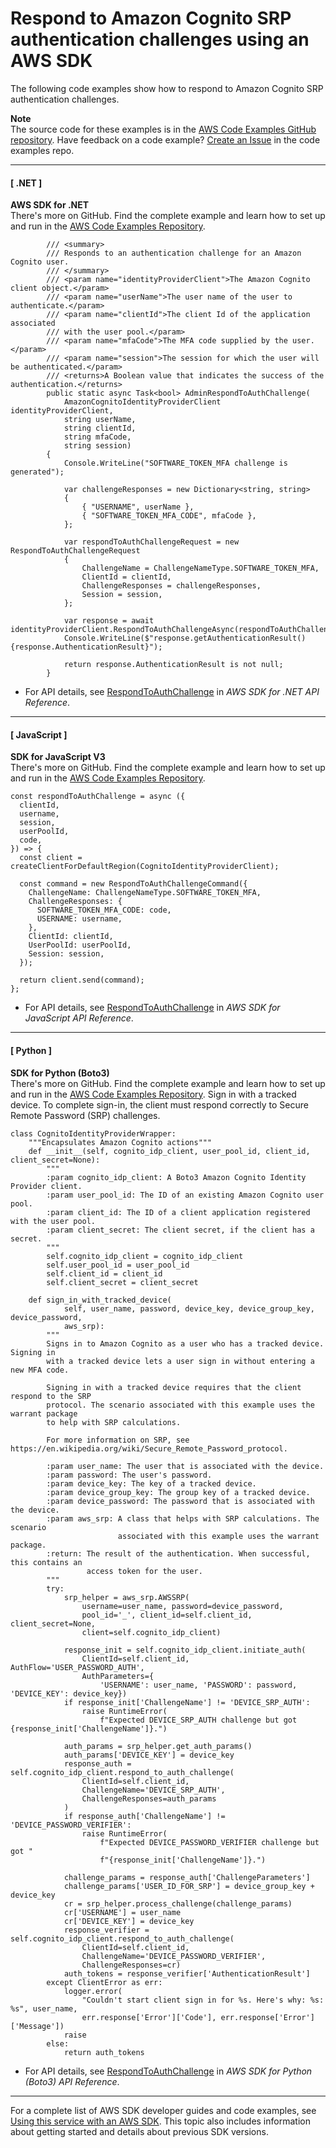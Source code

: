 # Respond to Amazon Cognito SRP authentication challenges using an AWS SDK<a name="example_cognito-identity-provider_RespondToAuthChallenge_section"></a>

The following code examples show how to respond to Amazon Cognito SRP authentication challenges\.

**Note**  
The source code for these examples is in the [AWS Code Examples GitHub repository](https://github.com/awsdocs/aws-doc-sdk-examples)\. Have feedback on a code example? [Create an Issue](https://github.com/awsdocs/aws-doc-sdk-examples/issues/new/choose) in the code examples repo\. 

------
#### [ \.NET ]

**AWS SDK for \.NET**  
 There's more on GitHub\. Find the complete example and learn how to set up and run in the [AWS Code Examples Repository](https://github.com/awsdocs/aws-doc-sdk-examples/tree/main/dotnetv3/Cognito#code-examples)\. 
  

```
        /// <summary>
        /// Responds to an authentication challenge for an Amazon Cognito user.
        /// </summary>
        /// <param name="identityProviderClient">The Amazon Cognito client object.</param>
        /// <param name="userName">The user name of the user to authenticate.</param>
        /// <param name="clientId">The client Id of the application associated
        /// with the user pool.</param>
        /// <param name="mfaCode">The MFA code supplied by the user.</param>
        /// <param name="session">The session for which the user will be authenticated.</param>
        /// <returns>A Boolean value that indicates the success of the authentication.</returns>
        public static async Task<bool> AdminRespondToAuthChallenge(
            AmazonCognitoIdentityProviderClient identityProviderClient,
            string userName,
            string clientId,
            string mfaCode,
            string session)
        {
            Console.WriteLine("SOFTWARE_TOKEN_MFA challenge is generated");

            var challengeResponses = new Dictionary<string, string>
            {
                { "USERNAME", userName },
                { "SOFTWARE_TOKEN_MFA_CODE", mfaCode },
            };

            var respondToAuthChallengeRequest = new RespondToAuthChallengeRequest
            {
                ChallengeName = ChallengeNameType.SOFTWARE_TOKEN_MFA,
                ClientId = clientId,
                ChallengeResponses = challengeResponses,
                Session = session,
            };

            var response = await identityProviderClient.RespondToAuthChallengeAsync(respondToAuthChallengeRequest);
            Console.WriteLine($"response.getAuthenticationResult() {response.AuthenticationResult}");

            return response.AuthenticationResult is not null;
        }
```
+  For API details, see [RespondToAuthChallenge](https://docs.aws.amazon.com/goto/DotNetSDKV3/cognito-idp-2016-04-18/RespondToAuthChallenge) in *AWS SDK for \.NET API Reference*\. 

------
#### [ JavaScript ]

**SDK for JavaScript V3**  
 There's more on GitHub\. Find the complete example and learn how to set up and run in the [AWS Code Examples Repository](https://github.com/awsdocs/aws-doc-sdk-examples/tree/main/javascriptv3/example_code/cognito#code-examples)\. 
  

```
const respondToAuthChallenge = async ({
  clientId,
  username,
  session,
  userPoolId,
  code,
}) => {
  const client = createClientForDefaultRegion(CognitoIdentityProviderClient);

  const command = new RespondToAuthChallengeCommand({
    ChallengeName: ChallengeNameType.SOFTWARE_TOKEN_MFA,
    ChallengeResponses: {
      SOFTWARE_TOKEN_MFA_CODE: code,
      USERNAME: username,
    },
    ClientId: clientId,
    UserPoolId: userPoolId,
    Session: session,
  });

  return client.send(command);
};
```
+  For API details, see [RespondToAuthChallenge](https://docs.aws.amazon.com/AWSJavaScriptSDK/v3/latest/clients/client-cognito-identity-provider/classes/respondtoauthchallengecommand.html) in *AWS SDK for JavaScript API Reference*\. 

------
#### [ Python ]

**SDK for Python \(Boto3\)**  
 There's more on GitHub\. Find the complete example and learn how to set up and run in the [AWS Code Examples Repository](https://github.com/awsdocs/aws-doc-sdk-examples/tree/main/python/example_code/cognito#code-examples)\. 
Sign in with a tracked device\. To complete sign\-in, the client must respond correctly to Secure Remote Password \(SRP\) challenges\.  

```
class CognitoIdentityProviderWrapper:
    """Encapsulates Amazon Cognito actions"""
    def __init__(self, cognito_idp_client, user_pool_id, client_id, client_secret=None):
        """
        :param cognito_idp_client: A Boto3 Amazon Cognito Identity Provider client.
        :param user_pool_id: The ID of an existing Amazon Cognito user pool.
        :param client_id: The ID of a client application registered with the user pool.
        :param client_secret: The client secret, if the client has a secret.
        """
        self.cognito_idp_client = cognito_idp_client
        self.user_pool_id = user_pool_id
        self.client_id = client_id
        self.client_secret = client_secret

    def sign_in_with_tracked_device(
            self, user_name, password, device_key, device_group_key, device_password,
            aws_srp):
        """
        Signs in to Amazon Cognito as a user who has a tracked device. Signing in
        with a tracked device lets a user sign in without entering a new MFA code.

        Signing in with a tracked device requires that the client respond to the SRP
        protocol. The scenario associated with this example uses the warrant package
        to help with SRP calculations.

        For more information on SRP, see https://en.wikipedia.org/wiki/Secure_Remote_Password_protocol.

        :param user_name: The user that is associated with the device.
        :param password: The user's password.
        :param device_key: The key of a tracked device.
        :param device_group_key: The group key of a tracked device.
        :param device_password: The password that is associated with the device.
        :param aws_srp: A class that helps with SRP calculations. The scenario
                        associated with this example uses the warrant package.
        :return: The result of the authentication. When successful, this contains an
                 access token for the user.
        """
        try:
            srp_helper = aws_srp.AWSSRP(
                username=user_name, password=device_password,
                pool_id='_', client_id=self.client_id, client_secret=None,
                client=self.cognito_idp_client)

            response_init = self.cognito_idp_client.initiate_auth(
                ClientId=self.client_id, AuthFlow='USER_PASSWORD_AUTH',
                AuthParameters={
                    'USERNAME': user_name, 'PASSWORD': password, 'DEVICE_KEY': device_key})
            if response_init['ChallengeName'] != 'DEVICE_SRP_AUTH':
                raise RuntimeError(
                    f"Expected DEVICE_SRP_AUTH challenge but got {response_init['ChallengeName']}.")

            auth_params = srp_helper.get_auth_params()
            auth_params['DEVICE_KEY'] = device_key
            response_auth = self.cognito_idp_client.respond_to_auth_challenge(
                ClientId=self.client_id,
                ChallengeName='DEVICE_SRP_AUTH',
                ChallengeResponses=auth_params
            )
            if response_auth['ChallengeName'] != 'DEVICE_PASSWORD_VERIFIER':
                raise RuntimeError(
                    f"Expected DEVICE_PASSWORD_VERIFIER challenge but got "
                    f"{response_init['ChallengeName']}.")

            challenge_params = response_auth['ChallengeParameters']
            challenge_params['USER_ID_FOR_SRP'] = device_group_key + device_key
            cr = srp_helper.process_challenge(challenge_params)
            cr['USERNAME'] = user_name
            cr['DEVICE_KEY'] = device_key
            response_verifier = self.cognito_idp_client.respond_to_auth_challenge(
                ClientId=self.client_id,
                ChallengeName='DEVICE_PASSWORD_VERIFIER',
                ChallengeResponses=cr)
            auth_tokens = response_verifier['AuthenticationResult']
        except ClientError as err:
            logger.error(
                "Couldn't start client sign in for %s. Here's why: %s: %s", user_name,
                err.response['Error']['Code'], err.response['Error']['Message'])
            raise
        else:
            return auth_tokens
```
+  For API details, see [RespondToAuthChallenge](https://docs.aws.amazon.com/goto/boto3/cognito-idp-2016-04-18/RespondToAuthChallenge) in *AWS SDK for Python \(Boto3\) API Reference*\. 

------

For a complete list of AWS SDK developer guides and code examples, see [Using this service with an AWS SDK](sdk-general-information-section.md)\. This topic also includes information about getting started and details about previous SDK versions\.